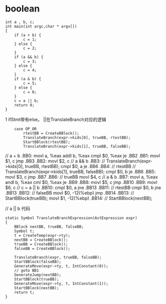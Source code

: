 # boolean
```
int a , b, c;
int main(int argc,char * argv[])
{
    if (a + b) {
        c = 1;
    } else {
        c = 2;
    }
    if (a && b) {
        c = 3;
    } else {
        c = 4;
    }
    if (a & b) {
        c = 5;
    } else {
        c = 6;
    }
    c = a || b;
    return 0;
}
```

1 ifStmt带有else。
||在TranslateBranch对应的逻辑
```
    case OP_OR
		rtestBB = CreateBBlock();
		TranslateBranch(expr->kids[0], trueBB, rtestBB);
		StartBBlock(rtestBB);
		TranslateBranch(expr->kids[1], trueBB, falseBB);
```
// a + b
.BB0:
    movl a, %eax
    addl b, %eax
    cmpl $0, %eax
    je .BB2
.BB1:
    movl $1, c
    jmp .BB3
.BB2:
    movl $2, c
// a && b
.BB3: 	//	TranslateBranch(expr->kids[0], trueBB, rtestBB);
    cmpl $0, a
    je .BB6
.BB4: // rtestBB
    // 		TranslateBranch(expr->kids[1], trueBB, falseBB);
    cmpl $0, b
    je .BB6
.BB5:
    movl $3, c
    jmp .BB7
.BB6: // trueBB
    movl $4, c
// a & b
.BB7:
    movl a, %eax
    andl b, %eax
    cml $0, %eax
    je .BB9
.BB8:
    movl $5, c
    jmp .BB10
.BB9:
    movl $6, c
// c = a || b
.BB10:
    cmpl $0, a
    jne .BB13
.BB11: // rtestBB
    cmpl $0, b
    jne .BB13
.BB12: // falseBB
    movl $0, -12(%ebp)
    jmp .BB14
.BB13: // 	StartBBlock(trueBB);
    movl $1, -12(%ebp)
.BB14: // 	StartBBlock(nextBB);
    



// a || b 代码
```
static Symbol TranslateBranchExpression(AstExpression expr)
{
	BBlock nextBB, trueBB, falseBB;
	Symbol t;
	t = CreateTemp(expr->ty);
	nextBB = CreateBBlock();
	trueBB = CreateBBlock();
	falseBB = CreateBBlock();

	TranslateBranch(expr, trueBB, falseBB);
	StartBBlock(falseBB);
	GenerateMove(expr->ty, t, IntConstant(0));
	// goto BB1
	GenerateJump(nextBB);
	StartBBlock(trueBB);
	GenerateMove(expr->ty, t, IntConstant(1));
	StartBBlock(nextBB);
	return t;
}
```